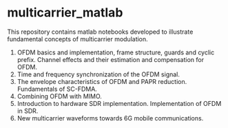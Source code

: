 # multicarrier_matlab
This repository contains matlab notebooks developed to illustrate fundamental concepts of multicarrier modulation.
 
1. OFDM basics and implementation, frame structure, guards and cyclic prefix. Channel effects and their estimation and compensation for OFDM.
2. Time and frequency synchronization of the OFDM signal.
3. The envelope characteristics of OFDM and PAPR reduction. Fundamentals of SC-FDMA.
4. Combining OFDM with MIMO.
5. Introduction to hardware SDR implementation. Implementation of OFDM in SDR. 
6. New multicarrier waveforms towards 6G mobile communications.

